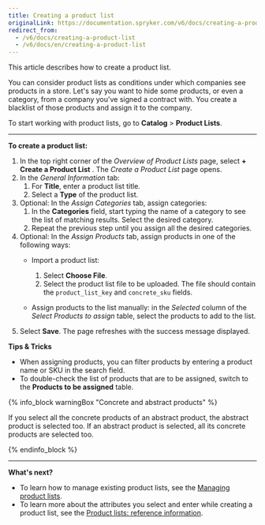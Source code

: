 ```yaml
---
title: Creating a product list
originalLink: https://documentation.spryker.com/v6/docs/creating-a-product-list
redirect_from:
  - /v6/docs/creating-a-product-list
  - /v6/docs/en/creating-a-product-list
---
```


This article describes how to create a product list.

You can consider product lists as conditions under which companies see products in a store. Let's say you want to hide some products, or even a category, from a company you've signed a contract with. You create a blacklist of those products and assign it to the company.

To start working with product lists, go to **Catalog** > **Product Lists**.

***

**To create a product list:**
1. In the top right corner of the *Overview of Product Lists* page, select **+ Create a Product List** .
    The *Create a Product List* page opens.
2. In the *General Information* tab:
    1. For **Title**, enter a product list title.
    2. Select a **Type** of the product list.
3. Optional: In the *Assign Categories* tab, assign categories:
    1. In the **Categories** field, start typing the name of a category to see the list of matching results. Select the desired category.
    2. Repeat the previous step until you assign all the desired categories. 
4. Optional: In the *Assign Products* tab, assign products in one of the following ways:
    *  Import a product list:
        1. Select **Choose File**.
        2. Select the product list file to be uploaded. 
            The file should contain the `product_list_key` and `concrete_sku` fields.

    *  Assign products to the list manually: in the *Selected* column of the *Select Products to assign* table, select the products to add to the list.
 5. Select **Save**.
The page refreshes with the success message displayed. 

**Tips & Tricks**

* When assigning products, you can filter products by entering a product name or SKU in the search field.
* To double-check the list of products that are to be assigned, switch to the **Products to be assigned** table.

{% info_block warningBox "Concrete and abstract products" %}

If you select all the concrete products of an abstract product, the abstract product is selected too. 
If an abstract product is selected, all its concrete products are selected too.

{% endinfo_block %}


***
**What's next?**

* To learn how to manage existing product lists, see the [Managing product lists](https://documentation.spryker.com/docs/managing-product-lists).
* To learn more about the attributes you select and enter while creating a product list, see the [Product lists: reference information](https://documentation.spryker.com/docs/product-lists-reference-information).

